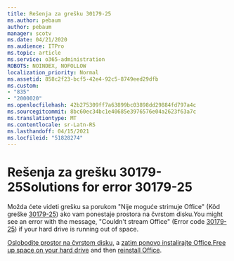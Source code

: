 ```yaml
---
title: Rešenja za grešku 30179-25
ms.author: pebaum
author: pebaum
manager: scotv
ms.date: 04/21/2020
ms.audience: ITPro
ms.topic: article
ms.service: o365-administration
ROBOTS: NOINDEX, NOFOLLOW
localization_priority: Normal
ms.assetid: 858c2f23-bcf5-42e4-92c5-8749eed29dfb
ms.custom:
- "835"
- "2000020"
ms.openlocfilehash: 42b275309ff7a63899bc03898dd29884fd797a4c
ms.sourcegitcommit: 8bc60ec34bc1e40685e3976576e04a2623f63a7c
ms.translationtype: MT
ms.contentlocale: sr-Latn-RS
ms.lasthandoff: 04/15/2021
ms.locfileid: "51828274"
---
```

# <a name="solutions-for-error-30179-25"></a><span data-ttu-id="c75fb-102">Rešenja za grešku 30179-25</span><span class="sxs-lookup"><span data-stu-id="c75fb-102">Solutions for error 30179-25</span></span>

<span data-ttu-id="c75fb-103">Možda ćete videti grešku sa porukom "Nije moguće strimuje Office" (Kôd greške [30179-25](https://support.office.com/article/e40d3c7d-98f6-4284-94a0-882beaa44593?wt.mc_id=Alchemy_ClientDIA)) ako vam ponestaje prostora na čvrstom disku.</span><span class="sxs-lookup"><span data-stu-id="c75fb-103">You might see an error with the message, "Couldn't stream Office" (Error code [30179-25](https://support.office.com/article/e40d3c7d-98f6-4284-94a0-882beaa44593?wt.mc_id=Alchemy_ClientDIA)) if your hard drive is running out of space.</span></span>
  
<span data-ttu-id="c75fb-104">[Oslobodite prostor na čvrstom disku,](https://support.microsoft.com/help/12425/windows-10-free-up-drive-space) a [zatim ponovo instalirajte Office.](https://portal.office.com/OLS/MySoftware.aspx)</span><span class="sxs-lookup"><span data-stu-id="c75fb-104">[Free up space on your hard drive](https://support.microsoft.com/help/12425/windows-10-free-up-drive-space) and then [reinstall Office](https://portal.office.com/OLS/MySoftware.aspx).</span></span>
  